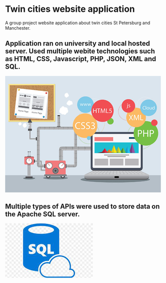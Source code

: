 # Twin cities website application
A group project website application about twin cities St Petersburg and Manchester.

## Application ran on university and local hosted server. Used multiple webite technologies such as HTML, CSS, Javascript, PHP, JSON, XML and SQL.
![](Images/webtechnologies.jpg) 

## Multiple types of APIs were used to store data on the Apache SQL server.
![](Images/sql.jfif) 
